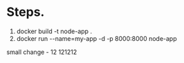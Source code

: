 # Steps.


1. docker build -t node-app .
2. docker run --name=my-app -d -p 8000:8000 node-app


small change - 12 121212
